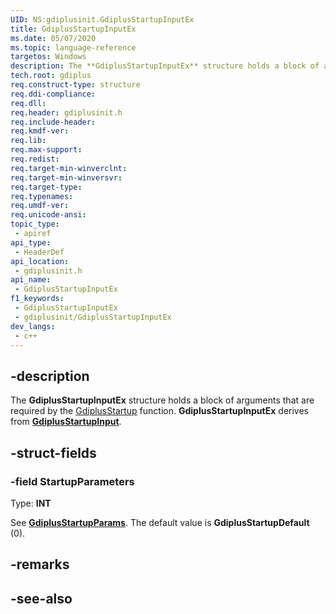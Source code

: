 ```yaml
---
UID: NS:gdiplusinit.GdiplusStartupInputEx
title: GdiplusStartupInputEx
ms.date: 05/07/2020
ms.topic: language-reference
targetos: Windows
description: The **GdiplusStartupInputEx** structure holds a block of arguments that are required by the [GdiplusStartup](./nf-gdiplusinit-gdiplusstartup.md) function.
tech.root: gdiplus
req.construct-type: structure
req.ddi-compliance: 
req.dll: 
req.header: gdiplusinit.h
req.include-header: 
req.kmdf-ver: 
req.lib: 
req.max-support: 
req.redist: 
req.target-min-winverclnt: 
req.target-min-winversvr: 
req.target-type: 
req.typenames: 
req.umdf-ver: 
req.unicode-ansi: 
topic_type:
 - apiref
api_type:
 - HeaderDef
api_location:
 - gdiplusinit.h
api_name:
 - GdiplusStartupInputEx
f1_keywords:
 - GdiplusStartupInputEx
 - gdiplusinit/GdiplusStartupInputEx
dev_langs:
 - c++
---
```


## -description

The **GdiplusStartupInputEx** structure holds a block of arguments that are required by the [GdiplusStartup](./nf-gdiplusinit-gdiplusstartup.md) function. **GdiplusStartupInputEx** derives from [**GdiplusStartupInput**](./nf-gdiplusinit-gdiplusstartupinput-gdiplusstartupinput.md).

## -struct-fields

### -field StartupParameters

Type: **INT**

See [**GdiplusStartupParams**](./ne-gdiplusinit-gdiplusstartupparams.md). The default value is **GdiplusStartupDefault** (0).

## -remarks

## -see-also